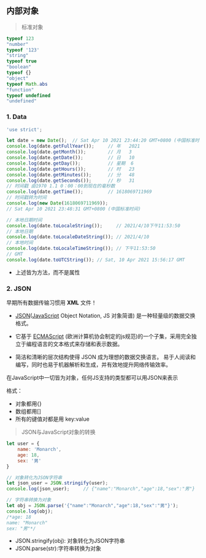 ## 内部对象

> 标准对象

```javascript
typeof 123
"number"
typeof '123'
"string"
typeof true
"boolean"
typeof {}
"object"
typeof Math.abs
"function"
typeof undefined
"undefined"
```



### 1. Data

```javascript
'use strict';

let date = new Date();  // Sat Apr 10 2021 23:44:20 GMT+0800 (中国标准时间) {}
console.log(date.getFullYear());     // 年   2021
console.log(date.getMonth());        // 月   3
console.log(date.getDate());         // 日   10
console.log(date.getDay());          // 星期  6
console.log(date.getHours());        // 时   23
console.log(date.getMinutes());      // 分   48
console.log(date.getSeconds());      // 秒   31
// 时间戳 由1970 1.1 0：00：00到现在的毫秒数
console.log(date.getTime());         // 1618069711969
// 时间戳转为时间
console.log(new Date(1618069711969));
// Sat Apr 10 2021 23:48:31 GMT+0800 (中国标准时间)

// 本地日期时间
console.log(date.toLocaleString());     // 2021/4/10下午11:53:50
// 本地日期
console.log(date.toLocaleDateString()); // 2021/4/10
// 本地时间
console.log(date.toLocaleTimeString()); // 下午11:53:50
// GMT
console.log(date.toUTCString()); // Sat, 10 Apr 2021 15:56:17 GMT
```

- 上述皆为方法，而不是属性



### 2. JSON

早期所有数据传输习惯用 **XML** 文件！ 

- [JSON](https://baike.baidu.com/item/JSON)([JavaScript](https://baike.baidu.com/item/JavaScript) Object Notation, JS 对象简谱) 是一种轻量级的数据交换格式。

- 它基于 [ECMAScript](https://baike.baidu.com/item/ECMAScript) (欧洲计算机协会制定的js规范)的一个子集，采用完全独立于编程语言的文本格式来存储和表示数据。

- 简洁和清晰的层次结构使得 JSON 成为理想的数据交换语言。 易于人阅读和编写，同时也易于机器解析和生成，并有效地提升网络传输效率。

在JavaScript中一切皆为对象，任何JS支持的类型都可以用JSON来表示

格式：

- 对象都用{}
- 数组都用[]
- 所有的键值对都是用 key:value

> JSON与JavaScript对象的转换

```javascript
let user = {
    name: 'Monarch',
    age: 18,
    sex: '男'
}

// 对象转化为JSON字符串
let json_user = JSON.stringify(user);
console.log(json_user);     // {"name":"Monarch","age":18,"sex":"男"}

// 字符串转换为对象
let obj = JSON.parse('{"name":"Monarch","age":18,"sex":"男"}');
console.log(obj);
/*age: 18
name: "Monarch"
sex: "男"*/
```

- JSON.stringify(obj): 对象转化为JSON字符串
- JSON.parse(str):字符串转换为对象